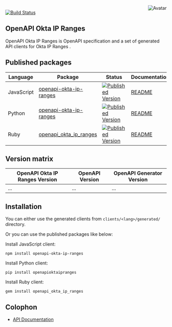 <img align="right" src="https://raw.github.com/oapicf/openapi-okta-ip-ranges/main/avatar.jpg" alt="Avatar"/>

[![Build Status](https://github.com/oapicf/openapi-okta-ip-ranges/actions/workflows/ci-workflow.yaml/badge.svg)](https://github.com/oapicf/openapi-okta-ip-ranges/actions/workflows/ci-workflow.yaml)
<br/>

OpenAPI Okta IP Ranges
----------------------

OpenAPI Okta IP Ranges is OpenAPI specification and a set of generated API clients for Okta IP Ranges .

Published packages
------------------

| Language | Package | Status | Documentation |
|----------|---------|--------|---------------|
| JavaScript | [openapi-okta-ip-ranges]((https://www.npmjs.com/package/openapi-okta-ip-ranges)) | [![Published Version](https://img.shields.io/npm/v/openapi-okta-ip-ranges.svg)](https://www.npmjs.com/package/openapi-okta-ip-ranges) | [README](https://github.com/oapicf/openapi-okta-ip-ranges/blob/main/clients/javascript/generated/README.md) |
| Python | [openapi-okta-ip-ranges]((https://pypi.python.org/pypi/openapi-okta-ip-ranges)) | [![Published Version](https://img.shields.io/pypi/v/openapi-okta-ip-ranges.svg)](https://pypi.python.org/pypi/openapi-okta-ip-ranges) | [README](https://github.com/oapicf/openapi-okta-ip-ranges/blob/main/clients/python/generated/README.md) |
| Ruby | [openapi_okta_ip_ranges]((https://rubygems.org/gems/openapi_okta_ip_ranges)) | [![Published Version](https://img.shields.io/gem/v/openapi_okta_ip_ranges.svg)](https://rubygems.org/gems/openapi_okta_ip_ranges) | [README](https://github.com/oapicf/openapi-okta-ip-ranges/blob/main/clients/ruby/generated/README.md) |

Version matrix
--------------

| OpenAPI Okta IP Ranges Version | OpenAPI Version | OpenAPI Generator Version |
|--------------------------------|-----------------|---------------------------|
| ... | ... | ... |

Installation
------------

You can either use the generated clients from `clients/<lang>/generated/` directory.

Or you can use the published packages like below:

Install JavaScript client:

    npm install openapi-okta-ip-ranges

Install Python client:

    pip install openapioktaipranges

Install Ruby client:

    gem install openapi_okta_ip_ranges

Colophon
--------

* [API Documentation](https://oapicf.github.io/openapi-okta-ip-ranges/api/latest/)
